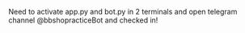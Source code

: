 Need to activate app.py and bot.py in 2 terminals and open telegram channel @bbshopracticeBot and checked in!
